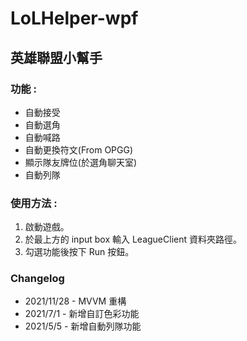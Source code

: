 # LoLHelper-wpf

## 英雄聯盟小幫手
### 功能 :
- 自動接受
- 自動選角
- 自動喊路
- 自動更換符文(From OPGG)
- 顯示隊友牌位(於選角聊天室)
- 自動列隊

### 使用方法 :
1. 啟動遊戲。
1. 於最上方的 input box 輸入 LeagueClient 資料夾路徑。
1. 勾選功能後按下 Run 按鈕。

### Changelog
- 2021/11/28 - MVVM 重構
- 2021/7/1 - 新增自訂色彩功能
- 2021/5/5 - 新增自動列隊功能
